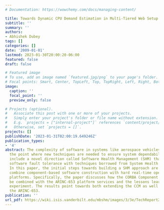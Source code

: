 ```yaml
---
# Documentation: https://wowchemy.com/docs/managing-content/

title: Towards Dynamic CPU Demand Estimation in Multi-Tiered Web Setup
subtitle: ''
summary: ''
authors:
- Abhishek Dubey
tags: []
categories: []
date: '2009-01-01'
lastmod: 2023-01-30T20:00:20-06:00
featured: false
draft: false

# Featured image
# To use, add an image named `featured.jpg/png` to your page's folder.
# Focal points: Smart, Center, TopLeft, Top, TopRight, Left, Right, BottomLeft, Bottom, BottomRight.
image:
  caption: ''
  focal_point: ''
  preview_only: false

# Projects (optional).
#   Associate this post with one or more of your projects.
#   Simply enter your project's folder or file name without extension.
#   E.g. `projects = ["internal-project"]` references `content/project/deep-learning/index.md`.
#   Otherwise, set `projects = []`.
projects: []
publishDate: '2023-01-31T02:00:19.649246Z'
publication_types:
- '4'
abstract: The complexity of software in systems like aerospace vehicles has reached
  the point where new techniques are needed to ensure system dependability. Such techniques
  include a novel direction called Software Health Management (SHM) that extends classic
  software fault tolerance with techniques borrowed from System Health Management.
  In this paper, the initial steps towards building a SHM approach are described that
  combine component-based software construction with hard real-time operating system
  platforms. Specifically, the paper discusses how the CORBA Component Model could
  be combined with the ARINC-653 platform services and the lessons learned from this
  experiment. The results point towards both extending the CCM as well as revising
  the ARINC-653.
publication: ''
url_pdf: https://wiki.isis.vanderbilt.edu/mbshm/images/3/3e/TechReport2009.pdf
---
```

